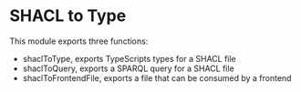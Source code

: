 # SHACL to Type

This module exports three functions:

- shaclToType, exports TypeScripts types for a SHACL file
- shaclToQuery, exports a SPARQL query for a SHACL file
- shaclToFrontendFile, exports a file that can be consumed by a frontend